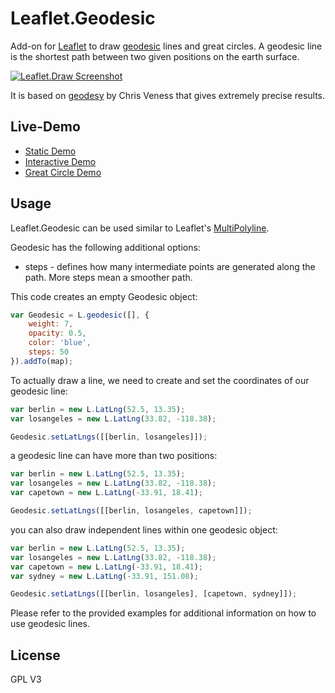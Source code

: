 Leaflet.Geodesic
================

Add-on for [Leaflet](http://leafletjs.com/) to draw [geodesic](http://en.wikipedia.org/wiki/Geodesics_on_an_ellipsoid) lines and great circles. A geodesic line is the shortest path between two given positions on the earth surface.

[<img src="http://www.thasler.org/leaflet.geodesic/example/interactive.png" alt="Leaflet.Draw Screenshot" />](http://www.thasler.org/leaflet.geodesic/example/interactive.html)

It is based on [geodesy](https://github.com/chrisveness/geodesy) by Chris Veness that gives extremely precise results.


Live-Demo
---------
- [Static Demo](http://www.thasler.org/leaflet.geodesic/example/simple.html)
- [Interactive Demo](http://www.thasler.org/leaflet.geodesic/example/interactive.html)
- [Great Circle Demo](http://www.thasler.org/leaflet.geodesic/example/circle.html)

Usage
-----
Leaflet.Geodesic can be used similar to Leaflet's [MultiPolyline](http://leafletjs.com/reference.html#multipolyline). 

Geodesic has the following additional options:
* steps - defines how many intermediate points are generated along the path. More steps mean a smoother path.

This code creates an empty Geodesic object:
```JavaScript
var Geodesic = L.geodesic([], {
	weight: 7, 
	opacity: 0.5,
	color: 'blue',
	steps: 50
}).addTo(map);
```

To actually draw a line, we need to create and set the coordinates of our geodesic line:
```JavaScript
var berlin = new L.LatLng(52.5, 13.35); 
var losangeles = new L.LatLng(33.82, -118.38);

Geodesic.setLatLngs([[berlin, losangeles]]);
```

a geodesic line can have more than two positions:
```JavaScript
var berlin = new L.LatLng(52.5, 13.35); 
var losangeles = new L.LatLng(33.82, -118.38);
var capetown = new L.LatLng(-33.91, 18.41);

Geodesic.setLatLngs([[berlin, losangeles, capetown]]);
```

you can also draw independent lines within one geodesic object:
```JavaScript
var berlin = new L.LatLng(52.5, 13.35); 
var losangeles = new L.LatLng(33.82, -118.38);
var capetown = new L.LatLng(-33.91, 18.41);
var sydney = new L.LatLng(-33.91, 151.08);

Geodesic.setLatLngs([[berlin, losangeles], [capetown, sydney]]);
```

Please refer to the provided examples for additional information on how to use geodesic lines.

License
-------
GPL V3

